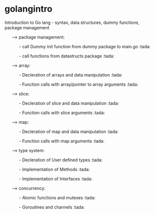 # golangintro
Introduction to Go lang - syntax, data structures, dummy functions, package management

<ul>--> package management:
        <ul> - call Dummy init function from dummy package to main.go :tada: </ul>
        <ul> - call functions from datastructs package                :tada: </ul>
</ul>
<ul>--> array:
        <ul> - Decleration of arrays and data manipulation            :tada: </ul>
        <ul> - Function calls with array/pointer to array arguments   :tada: </ul>
</ul>
<ul>--> slice: 
        <ul> - Decleration of slice and data manipulation            :tada: </ul>
        <ul> - Function calls with slice arguments                   :tada: </ul>
</ul>
<ul>--> map: 
        <ul> - Decleration of map and data manipulation            :tada: </ul>
        <ul> - Function calls with map arguments                   :tada: </ul>
</ul>
<ul>--> type system: 
        <ul> - Decleration of User defined types                    :tada: </ul>
        <ul> - Implementation of Methods                            :tada: </ul>
        <ul> - Implementation of Interfaces                         :tada: </ul>
</ul>
<ul>--> concurrency: 
        <ul> - Atomic functions and mutexes                          :tada: </ul>
        <ul> - Goroutines and channels                               :tada: </ul>
</ul>
